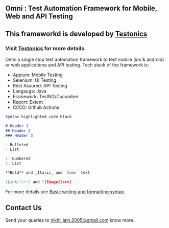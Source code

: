 ## Omni : Test Automation Framework for Mobile, Web and API Testing

## This frameworkd is developed by [Testonics](https://www.testonics.in) 
### Visit [Testonics](https://www.testonics.in) for more details.

Omni a single stop test automation framework to test mobile (ios & android) or web applicationa and API testing. Tech stack of the framework is:

- Appium: Mobile Testing
- Selenium: UI Testing
- Rest Assured: API Testing
- Langauge: Java
- Framework: TestNG/Cucumber
- Report: Extent
- CI/CD: Github Actions


```markdown
Syntax highlighted code block

# Header 1
## Header 2
### Header 3

- Bulleted
- List

1. Numbered
2. List

**Bold** and _Italic_ and `Code` text

[Link](url) and ![Image](src)
```

For more details see [Basic writing and formatting syntax](https://docs.github.com/en/github/writing-on-github/getting-started-with-writing-and-formatting-on-github/basic-writing-and-formatting-syntax).

## Contact Us

Send your queries to nikhil.jain.2005@gmail.com know more.
